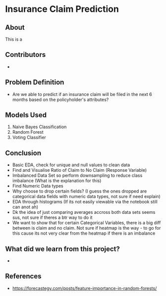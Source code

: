# Insurance Claim Prediction

## About

This is a 

  
## Contributors
- 

## Problem Definition

- Are we able to predict if an insurance claim will be filed in the next 6 months based on the policyholder's attributes?


## Models Used

1. Naive Bayes Classification
2. Random Forest
3. Voting Classifier

## Conclusion

- Basic EDA, check for unique and null values to clean data 
- Find and Visualise Ratio of Claim to No Claim (Response Variable)
- Imbalanced Data Set so perform downsampling to reduce class imbalance (What is the explanation for this) 
- Find Numeric Data types 
- Why choose to drop certain fields? (I guess the ones dropped are categorical data fields with numeric data types, not sure if need explain)
- EDA through histograms (If its not easily viewable via the notebook still can anot ah) 
- Dk the idea of just comparing averages accross both data sets seems sus, not sure if theres a btr way to do it
- We want to show that for certain Categorical Variables, there is a big diff between is claim and no claim. Not sure if heatmap is the way - to go for this cause its not very clear from the heatmap if there is an imbalance

## What did we learn from this project?

- 
## References

- https://forecastegy.com/posts/feature-importance-in-random-forests/
